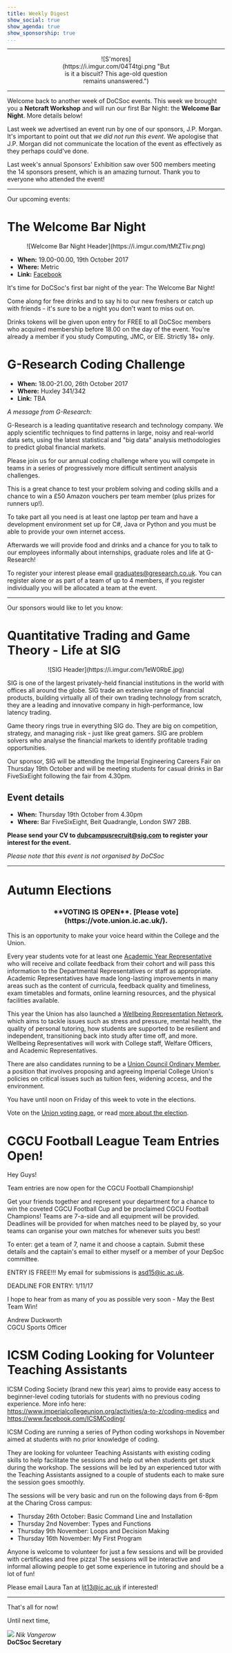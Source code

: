 ```yaml
---
title: Weekly Digest
show_social: true
show_agenda: true
show_sponsorship: true
...
```


---

<center>
<div style="position:relative;width:50%">
    ![S'mores](https://i.imgur.com/04T4tgi.png "But is it a biscuit? This age-old question remains unanswered.")
</div>
</center>

---

Welcome back to another week of DoCSoc events. This week we brought you a
**Netcraft Workshop** and will run our first Bar Night: the **Welcome Bar
Night**. More details below!

Last week we advertised an event run by one of our sponsors, J.P. Morgan.
It's important to point out that *we did not run this event*. We apologise
that J.P. Morgan did not communicate the location of the event as effectively
as they perhaps could've done.

Last week's annual Sponsors' Exhibition saw over 500 members meeting the 14
sponsors present, which is an amazing turnout. Thank you to everyone who
attended the event!

---

Our upcoming events:

# The Welcome Bar Night

<center>
    ![Welcome Bar Night Header](https://i.imgur.com/tMtZTiv.png)
</center>

- **When:** 19.00-00.00, 19th October 2017
- **Where:** Metric
- **Link:** [Facebook](https://www.facebook.com/events/857222977758027/)

It's time for DoCSoc's first bar night of the year: The Welcome Bar Night!

Come along for free drinks and to say hi to our new freshers or catch up with
friends - it's sure to be a night you don't want to miss out on.

Drinks tokens will be given upon entry for FREE to all DoCSoc members who
acquired membership before 18.00 on the day of the event. You're already a
member if you study Computing, JMC, or EIE. Strictly 18+ only.

# G-Research Coding Challenge

- **When:** 18.00-21.00, 26th October 2017
- **Where:** Huxley 341/342
- **Link:** TBA

*A message from G-Research:*

G-Research is a leading quantitative research and technology company. We
apply scientific techniques to find patterns in large, noisy and real-world
data sets, using the latest statistical and "big data" analysis methodologies
to predict global financial markets.
 
Please join us for our annual coding challenge where you will compete in
teams in a series of progressively more difficult sentiment analysis
challenges.

This is a great chance to test your problem solving and coding skills and a
chance to win a &#163;50 Amazon vouchers per team member (plus prizes for
runners up!).
 
To take part all you need is at least one laptop per team and have a
development environment set up for C#, Java or Python and you must be able to
provide your own internet access.
 
Afterwards we will provide food and drinks and a chance for you to talk to
our employees informally about internships, graduate roles and life at
G-Research!
 
To register your interest please email <graduates@gresearch.co.uk>. You can
register alone or as part of a team of up to 4 members, if you register
individually you will be allocated a team at the event.

---

Our sponsors would like to let you know:

# Quantitative Trading and Game Theory - Life at SIG

<center>
    ![SIG Header](https://i.imgur.com/1eW0RbE.jpg)
</center>

SIG is one of the largest privately-held financial institutions in the world
with offices all around the globe. SIG trade an extensive range of financial
products, building virtually all of their own trading technology from
scratch, they are a leading and innovative company in high-performance, low
latency trading.

Game theory rings true in everything SIG do. They are big on competition,
strategy, and managing risk - just like great gamers. SIG are problem solvers
who analyse the financial markets to identify profitable trading
opportunities.

Our sponsor, SIG will be attending the Imperial Engineering Careers Fair on
Thursday 19th October and will be meeting students for casual drinks in Bar
FiveSixEight following the fair from 4.30pm.

## Event details

- **When:** Thursday 19th October from 4.30pm
- **Where:** Bar FiveSixEight, Beit Quadrangle, London SW7 2BB.

**Please send your CV to <dubcampusrecruit@sig.com> to register your interest
for the event.**

*<span class="font-size:9pt">Please note that this event is not organised by
DoCSoc</span>*

---

# Autumn Elections

<center>
<h3>**VOTING IS OPEN**. [Please vote](https://vote.union.ic.ac.uk/).</h3>
</center>

This is an opportunity to make your voice heard within the College and the
Union.

Every year students vote for at least one [Academic Year
Representative](https://www.imperialcollegeunion.org/your-union/autumn-elections-2017/available-roles#Academic%20Representatives)
who will receive and collate feedback from their cohort and will pass this
information to the Departmental Representatives or staff as appropriate.
Academic Representatives have made long-lasting improvements in many areas
such as the content of curricula, feedback quality and timeliness, exam
timetables and formats, online learning resources, and the physical
facilities available.
 
This year the Union has also launched a [Wellbeing Representation
Network](https://www.imperialcollegeunion.org/your-union/autumn-elections-2017/available-roles#Wellbeing%20Representative),
which aims to tackle issues such as stress and pressure, mental
health, the quality of personal tutoring, how students are supported to be
resilient and independent, transitioning back into study after time off, and
more. Wellbeing Representatives will work with College staff, Welfare
Officers, and Academic Representatives.

There are also candidates running to be a [Union Council Ordinary
Member](https://www.imperialcollegeunion.org/your-union/autumn-elections-2017/available-roles#Council%20Ordinary%20Member),
a position that involves proposing and agreeing Imperial College Union's
policies on critical issues such as tuition fees, widening access, and the
environment.

You have until noon on Friday of this week to vote in the elections.

Vote on the [Union voting page](https://vote.union.ic.ac.uk/), or read [more about the election](https://www.imperialcollegeunion.org/your-union/autumn-elections-2017).

# CGCU Football League Team Entries Open!

Hey Guys!

Team entries are now open for the CGCU Football Championship!

Get your friends together and represent your department for a chance to win
the coveted CGCU Football Cup and be proclaimed CGCU Football Champions!
Teams are 7-a-side and all equipment will be provided. Deadlines will be
provided for when matches need to be played by, so your teams can organise
your own matches for whenever suits you best!

To enter: get a team of 7, name it and choose a captain. Submit these details
and the captain's email to either myself or a member of your DepSoc
committee.
 
ENTRY IS FREE!!! My email for submissions is <asd15@ic.ac.uk>.
 
DEADLINE FOR ENTRY: 1/11/17
 
I hope to hear from as many of you as possible very soon - May the Best Team Win!

Andrew Duckworth<br>
CGCU Sports Officer

# ICSM Coding Looking for Volunteer Teaching Assistants

ICSM Coding Society (brand new this year) aims to provide easy access to
beginner-level coding tutorials for students with no previous coding
experience. More info here:
<https://www.imperialcollegeunion.org/activities/a-to-z/coding-medics> and
<https://www.facebook.com/ICSMCoding/>

ICSM Coding are running a series of Python coding workshops in November aimed
at students with no prior knowledge of coding.

They are looking for volunteer Teaching Assistants with existing coding
skills to help facilitate the sessions and help out when students get stuck
during the workshop. The sessions will be led by an experienced tutor with
the Teaching Assistants assigned to a couple of students each to make sure
the session goes smoothly.

The sessions will be very basic and run on the following days from 6-8pm at
the Charing Cross campus:

- Thursday 26th October: Basic Command Line and Installation
- Thursday 2nd November: Types and Functions
- Thursday 9th November: Loops and Decision Making
- Thursday 16th November: My First Program

Anyone is welcome to volunteer for just a few sessions and will be provided
with certificates and free pizza! The sessions will be interactive and
informal allowing people to get some experience in tutoring and should be a
lot of fun!

Please email Laura Tan at <ljt13@ic.ac.uk> if interested!

---

That's all for now!

Until next time,

[![](http://i.imgur.com/mwEtDPb.png)](https://www.fb.com/nik.vangerow) *Nik
Vangerow*<br>**DoCSoc Secretary**
